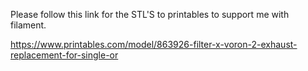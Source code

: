 Please follow this link for the STL'S to printables to support me with filament.

https://www.printables.com/model/863926-filter-x-voron-2-exhaust-replacement-for-single-or

